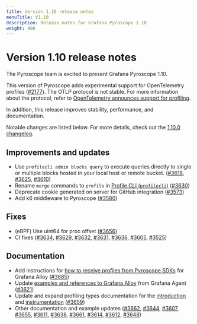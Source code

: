 ```yaml
---
title: Version 1.10 release notes
menuTitle: V1.10
description: Release notes for Grafana Pyroscope 1.10
weight: 400
---
```


# Version 1.10 release notes

The Pyroscope team is excited to present Grafana Pyroscope 1.10.

This version of Pyroscope adds experimental support for OpenTelemetry profiles ([#2177](https://github.com/grafana/pyroscope/pull/2177)).
The OTLP protocol is not stable. For more information about the protocol, refer to [OpenTelemetry announces support for profiling](https://opentelemetry.io/blog/2024/profiling/).

In addition, this release improves stability, performance, and documentation.

Notable changes are listed below. For more details, check out the [1.10.0 changelog](https://github.com/grafana/pyroscope/compare/v1.9.0...v1.10.0).

## Improvements and updates

* Use `profilecli admin blocks query` to execute queries directly to single or multiple blocks hosted in your local host or remote bucket. ([#3618](https://github.com/grafana/pyroscope/pull/3618), [#3625](https://github.com/grafana/pyroscope/pull/3625), [#3610](https://github.com/grafana/pyroscope/pull/3610))
* Rename `merge` commands to `profile` in [Profile CLI (`profilecli`)](https://grafana.com/docs/pyroscope/v1.10.x/view-and-analyze-profile-data/profile-cli/) ([#3630](https://github.com/grafana/pyroscope/pull/3630))
* Deprecate cookie generated on server for GitHub integration ([#3573](https://github.com/grafana/pyroscope/pull/3573))
* Add k6 middleware to Pyroscope ([#3580](https://github.com/grafana/pyroscope/pull/3580))

## Fixes

* (eBPF) Use uint64 for proc offset ([#3656](https://github.com/grafana/pyroscope/pull/3656))
* CI fixes ([#3634](https://github.com/grafana/pyroscope/pull/3634), [#3629](https://github.com/grafana/pyroscope/pull/3629), [#3632](https://github.com/grafana/pyroscope/pull/3632), [#3631](https://github.com/grafana/pyroscope/pull/3631), [#3636](https://github.com/grafana/pyroscope/pull/3636), [#3605](https://github.com/grafana/pyroscope/pull/3605), [#3525](https://github.com/grafana/pyroscope/pull/3625))

## Documentation

* Add instructions for [how to receive profiles from Pyroscope SDKs](https://grafana.com/docs/pyroscope/v1.10.x/configure-client/grafana-alloy/receive_profiles//) for Grafana Alloy ([#3685](https://github.com/grafana/pyroscope/pull/3658))
* Update [examples and references to Grafana Alloy](https://grafana.com/docs/pyroscope/v1.10.x/configure-client/grafana-alloy/) from Grafana Agent ([#3621](https://github.com/grafana/pyroscope/pull/3621))
* Update and expand profiling types documentation for the [introduction](https://grafana.com/docs/pyroscope/v1.10.x/introduction/profiling-types/) and [instrumentation](https://grafana.com/docs/pyroscope/v1.10.x/configure-client/profile-types/) ([#3659](https://github.com/grafana/pyroscope/pull/3659))
* Other documentation and example updates ([#3662](https://github.com/grafana/pyroscope/pull/3662), [#3644](https://github.com/grafana/pyroscope/pull/3644), [#3607](https://github.com/grafana/pyroscope/pull/3607), [#3655](https://github.com/grafana/pyroscope/pull/3655), [#3611](https://github.com/grafana/pyroscope/pull/3611), [#3638](https://github.com/grafana/pyroscope/pull/3638), [#3661](https://github.com/grafana/pyroscope/pull/3661), [#3614](https://github.com/grafana/pyroscope/pull/3614), [#3612](https://github.com/grafana/pyroscope/pull/3612), [#3648](https://github.com/grafana/pyroscope/pull/3648))